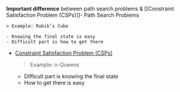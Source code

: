 **Important difference** between path search problems & [[Constraint Satisfaction Problem (CSPs)]]- Path Search Problems
    
    > Example: Rubik’s Cube
    
    - Knowing the final state is easy
    - Difficult part is how to get there
- [Constraint Satisfaction Problem (CSPs)](https://www.notion.so/Constraint-Satisfaction-Problem-CSPs-01f086a2717b4402914deb0649ad0e8e?pvs=21)
    
    > Example: n-Queens
    
    - Difficult part is knowing the final state
    - How to get there is easy